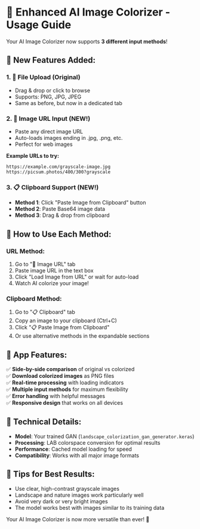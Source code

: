 # 🎨 Enhanced AI Image Colorizer - Usage Guide

Your AI Image Colorizer now supports **3 different input methods**!

## 🚀 **New Features Added:**

### 1. 📁 **File Upload** (Original)
- Drag & drop or click to browse
- Supports: PNG, JPG, JPEG
- Same as before, but now in a dedicated tab

### 2. 🔗 **Image URL Input** (NEW!)
- Paste any direct image URL
- Auto-loads images ending in .jpg, .png, etc.
- Perfect for web images

**Example URLs to try:**
```
https://example.com/grayscale-image.jpg
https://picsum.photos/400/300?grayscale
```

### 3. 📋 **Clipboard Support** (NEW!)
- **Method 1**: Click "Paste Image from Clipboard" button
- **Method 2**: Paste Base64 image data
- **Method 3**: Drag & drop from clipboard

## 🎯 **How to Use Each Method:**

### **URL Method:**
1. Go to "🔗 Image URL" tab
2. Paste image URL in the text box
3. Click "Load Image from URL" or wait for auto-load
4. Watch AI colorize your image!

### **Clipboard Method:**
1. Go to "📋 Clipboard" tab
2. Copy an image to your clipboard (Ctrl+C)
3. Click "📋 Paste Image from Clipboard"
4. Or use alternative methods in the expandable sections

## 🌟 **App Features:**

✅ **Side-by-side comparison** of original vs colorized  
✅ **Download colorized images** as PNG files  
✅ **Real-time processing** with loading indicators  
✅ **Multiple input methods** for maximum flexibility  
✅ **Error handling** with helpful messages  
✅ **Responsive design** that works on all devices  

## 🔧 **Technical Details:**

- **Model**: Your trained GAN (`landscape_colorization_gan_generator.keras`)
- **Processing**: LAB colorspace conversion for optimal results
- **Performance**: Cached model loading for speed
- **Compatibility**: Works with all major image formats

## 🎨 **Tips for Best Results:**

- Use clear, high-contrast grayscale images
- Landscape and nature images work particularly well
- Avoid very dark or very bright images
- The model works best with images similar to its training data

Your AI Image Colorizer is now more versatile than ever! 🚀